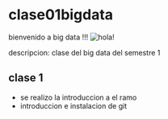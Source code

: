 # clase01bigdata

bienvenido a big data !!!
![hola!](https://play-lh.googleusercontent.com/8ddL1kuoNUB5vUvgDVjYY3_6HwQcrg1K2fd_R8soD-e2QYj8fT9cfhfh3G0hnSruLKec)

descripcion:
clase del big data del semestre 1

## clase 1

- se realizo la introduccion a el ramo
- introduccion e instalacion de git

